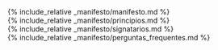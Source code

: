 <main class="main-content">
    <section id="manifesto" class="wrapper">
        {% include_relative _manifesto/manifesto.md %}
    </section>
    <section id="principios" class="wrapper">
        {% include_relative _manifesto/principios.md %}
    </section>
</main>

<section id="signatarios"  class="wrapper">
    {% include_relative _manifesto/signatarios.md %}
</section>

<aside id="faq" class="wrapper">
    {% include_relative _manifesto/perguntas_frequentes.md %}
</aside>